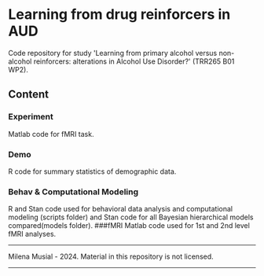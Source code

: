 # Learning from drug reinforcers in AUD

Code repository for study 'Learning from primary alcohol versus non-alcohol reinforcers: alterations in Alcohol Use Disorder?' (TRR265 B01 WP2).

## Content
### Experiment
Matlab code for fMRI task.
### Demo
R code for summary statistics of demographic data.
### Behav & Computational Modeling
R and Stan code used for behavioral data analysis and computational modeling (scripts folder) and Stan code for all Bayesian hierarchical models compared(models folder).
###fMRI
Matlab code used for 1st and 2nd level fMRI analyses.

*****
Milena Musial - 2024.
Material in this repository is not licensed.
*****